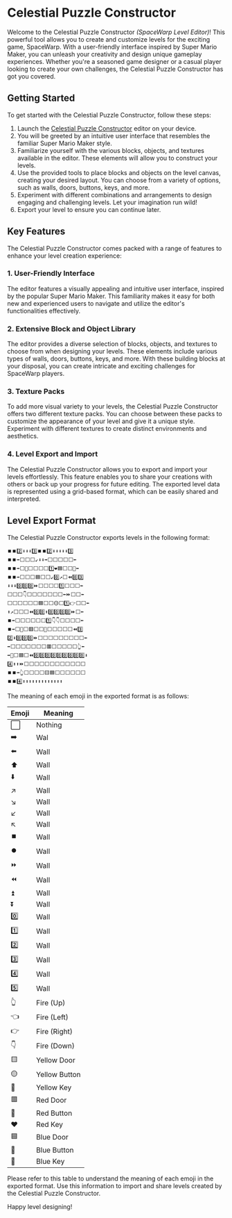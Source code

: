 # Celestial Puzzle Constructor

Welcome to the Celestial Puzzle Constructor *(SpaceWarp Level Editor)*! This powerful tool allows you to create and customize levels for the exciting game, SpaceWarp. With a user-friendly interface inspired by Super Mario Maker, you can unleash your creativity and design unique gameplay experiences. Whether you're a seasoned game designer or a casual player looking to create your own challenges, the Celestial Puzzle Constructor has got you covered.

## Getting Started

To get started with the Celestial Puzzle Constructor, follow these steps:

1. Launch the [Celestial Puzzle Constructor](https://adrianoala.github.io/SpaceWarp-Rust) editor on your device.
2. You will be greeted by an intuitive user interface that resembles the familiar Super Mario Maker style.
3. Familiarize yourself with the various blocks, objects, and textures available in the editor. These elements will allow you to construct your levels.
4. Use the provided tools to place blocks and objects on the level canvas, creating your desired layout. You can choose from a variety of options, such as walls, doors, buttons, keys, and more.
5. Experiment with different combinations and arrangements to design engaging and challenging levels. Let your imagination run wild!
6. Export your level to ensure you can continue later.

## Key Features

The Celestial Puzzle Constructor comes packed with a range of features to enhance your level creation experience:

### 1. User-Friendly Interface

The editor features a visually appealing and intuitive user interface, inspired by the popular Super Mario Maker. This familiarity makes it easy for both new and experienced users to navigate and utilize the editor's functionalities effectively.

### 2. Extensive Block and Object Library

The editor provides a diverse selection of blocks, objects, and textures to choose from when designing your levels. These elements include various types of walls, doors, buttons, keys, and more. With these building blocks at your disposal, you can create intricate and exciting challenges for SpaceWarp players.

### 3. Texture Packs

To add more visual variety to your levels, the Celestial Puzzle Constructor offers two different texture packs. You can choose between these packs to customize the appearance of your level and give it a unique style. Experiment with different textures to create distinct environments and aesthetics.

### 4. Level Export and Import

The Celestial Puzzle Constructor allows you to export and import your levels effortlessly. This feature enables you to share your creations with others or back up your progress for future editing. The exported level data is represented using a grid-based format, which can be easily shared and interpreted.

## Level Export Format

The Celestial Puzzle Constructor exports levels in the following format:

```
⏹️⏹️2️⃣⬇️⬇️⬇️3️⃣⏹️⏹️2️⃣⬇️⬇️⬇️⬇️⬇️3️⃣
⏹️⏹️➡️⬜⬜⬜↙️⬇️⬇️➡️⬜⬜⬜⬜⬜⬅️
⏹️⏹️➡️⬜💙⬜⬜⬜⬜1️⃣❤️🟦⬜⬜🔵⬅️
⏹️⏹️➡️⬜⬜⬜🟦⬜⬜↙️0️⃣↗️⬜⏪0️⃣3️⃣
⬇️⬇️⬇️0️⃣0️⃣0️⃣⏩⬜⬜⬜⬜1️⃣⬜⬜⬜⬅️
⬜⬜⬜👇⬜⬜⬜⬜⬜⬜⬜⬅️⏩⬜⬜⬅️
⬜⬜⬜⬜⬜⬜🟦⬜⬜🟡⬜1️⃣👉⬜⬜⬅️
⬆️↗️⬜⬜⬜⏪0️⃣0️⃣⬆️0️⃣0️⃣0️⃣0️⃣⏩⬜⬅️
⏹️➡️⬜⬜⬜⬜⬜⬜1️⃣👇👇⬜⬜⬜⬜⬅️
⏹️➡️⬜🔴⬜🟥⬜⬜⏬⬜⬜⬜⬜⬜⏪3️⃣
2️⃣⬇️0️⃣0️⃣0️⃣⏩⬜⬜⬜⬜⬜⬜⬜⬜⬜⬅️
➡️⬜⬜⬜⬜⬜⬜⬜🟥⬜⬜⬜⬜⬜👆⬅️
➡️🔵⬜🟦⬜⏪0️⃣0️⃣0️⃣0️⃣0️⃣0️⃣0️⃣0️⃣0️⃣⬇️
4️⃣⬆️⬆️⏩⬜⬜⬜⬜⬜⬜⬜⬜⬜⬜⬜⬜
⏹️⏹️➡️👆⬜⬜⬜⬜🟨🟦⬜⬜⬜⬜⬜⬜
⏹️⏹️4️⃣⬆️⬆️⬆️⬆️⬆️⬆️⬆️⬆️⬆️⬆️⬆️⬆️⬆️
```

The meaning of each emoji in the exported format is as follows:

| Emoji  | Meaning               |
|--------|-----------------------|
| ⬜     | Nothing               |
| ➡️      | Wal                   |
| ⬅️      | Wall                  |
| ⬆️      | Wall                  |
| ⬇️      | Wall                  |
| ↗️      | Wall                  |
| ↘️      | Wall                  |
| ↙️      | Wall                  |
| ↖️      | Wall                  |
| ⏹️     | Wall                  |
| ⏺️     | Wall                  |
| ⏩     | Wall                  |
| ⏪     | Wall                  |
| ⏫     | Wall                  |
| ⏬     | Wall                  |
| 0️⃣     | Wall                  |
| 1️⃣     | Wall                  |
| 2️⃣     | Wall                  |
| 3️⃣     | Wall                  |
| 4️⃣     | Wall                  |
| 5️⃣     | Wall                  |
| 👆     | Fire (Up)             |
| 👈     | Fire (Left)           |
| 👉     | Fire (Right)          |
| 👇     | Fire (Down)           |
| 🟨     | Yellow Door           |
| 🟡     | Yellow Button         |
| 💛     | Yellow Key            |
| 🟥     | Red Door              |
| 🔴     | Red Button            |
| ❤️      | Red Key               |
| 🟦     | Blue Door             |
| 🔵     | Blue Button           |
| 💙     | Blue Key              |

Please refer to this table to understand the meaning of each emoji in the exported format. Use this information to import and share levels created by the Celestial Puzzle Constructor.

Happy level designing!